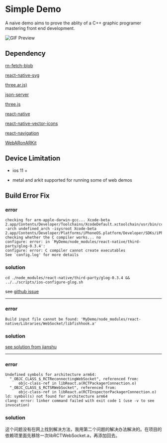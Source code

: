 # Simple Demo

A naive demo aims to prove the ablity of a C++ graphic programer mastering front end development.

![GIF Preview](https://github.com/xu-xionglong/MyDemo/blob/master/ezgif-4-2731c3a75f68.gif)


## Dependency

[rn-fetch-blob](https://github.com/joltup/rn-fetch-blob)

[react-native-svg](https://github.com/react-native-community/react-native-svg)

[three.ar.js)](https://github.com/google-ar/three.ar.js)

[json-server](https://github.com/typicode/json-server)

[three.js](https://github.com/mrdoob/three.js)

[react-native](https://github.com/facebook/react-native)

[react-native-vector-icons](https://github.com/oblador/react-native-vector-icons)

[react-navigation](https://github.com/react-navigation/react-navigation)

[WebARonARKit](https://github.com/google-ar/WebARonARKit)


## Device Limitation

- ios 11 + 

- metal and arkit supported for running some of web demos

## Build Error Fix

### error

```
checking for arm-apple-darwin-gcc... Xcode-beta 2.app/Contents/Developer/Toolchains/XcodeDefault.xctoolchain/usr/bin/cc -arch undefined_arch -isysroot Xcode-beta 2.app/Contents/Developer/Platforms/iPhoneOS.platform/Developer/SDKs/iPhoneOS12.0.sdk
checking whether the C compiler works... no
configure: error: in `MyDemo/node_modules/react-native/third-party/glog-0.3.4':
configure: error: C compiler cannot create executables
See `config.log' for more details
```

### solution

```
cd ./node_modules/react-native/third-party/glog-0.3.4 && ../../scripts/ios-configure-glog.sh
```

see [github issue](https://github.com/facebook/react-native/issues/19774)

---


### error
```
Build input file cannot be found: 'MyDemo/node_modules/react-native/Libraries/WebSocket/libfishhook.a'
```

### solution

[see solution from jianshu](https://www.jianshu.com/p/3e29e9d897c8)

-----

### error

```
Undefined symbols for architecture arm64:
  "_OBJC_CLASS_$_RCTReconnectingWebSocket", referenced from:
      objc-class-ref in libReact.a(RCTPackagerConnection.o)
  "_OBJC_CLASS_$_RCTSRWebSocket", referenced from:
      objc-class-ref in libReact.a(RCTInspectorPackagerConnection.o)
ld: symbol(s) not found for architecture arm64
clang: error: linker command failed with exit code 1 (use -v to see invocation)
```

### solution

这个问题没有在网上找到解决方法，我用第二个问题的解决办法解决的。在项目的依赖项里面先移除一次libRCTWebSocket.a，再添加回去。
